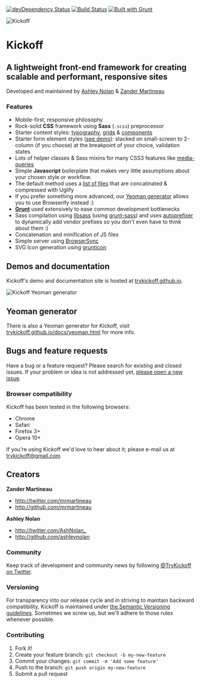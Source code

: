 [![devDependency Status](https://david-dm.org/trykickoff/kickoff/dev-status.png)](https://david-dm.org/trykickoff/kickoff#info=devDependencies) [![Build Status](https://travis-ci.org/TryKickoff/kickoff.svg?branch=master)](https://travis-ci.org/trykickoff/kickoff) [![Built with Grunt](https://cdn.gruntjs.com/builtwith.png)](http://gruntjs.com/)

![Kickoff](http://i61.tinypic.com/1zyitqe.png)
# Kickoff
## A lightweight front-end framework for creating scalable and performant, responsive sites

Developed and maintained by [Ashley Nolan](https://github.com/ashleynolan) & [Zander Martineau](https://github.com/mrmartineau)

### Features
* Mobile-first, responsive philosophy
* Rock-solid **CSS** framework using **Sass** (`.scss`) preprocessor
 * Starter content styles: [typography](http://trykickoff.github.io/demos/typography.html), [grids](http://trykickoff.github.io/demos/grids.html) & [components](http://trykickoff.github.io/demos/components.html)
 * Starter form element styles ([see demo](http://trykickoff.github.io/demos/forms.html)): stacked on small-screen to 2-column (if you choose) at the breakpoint of your choice, validation states
 * Lots of helper classes & Sass mixins for many CSS3 features like [media-queries](https://github.com/TryKickoff/kickoff/blob/master/assets/src/scss/mixins/_responsive.scss)
* Simple **Javascript** boilerplate that makes very little assumptions about your chosen style or workflow.
 * The default method uses a [list of files](https://github.com/TryKickoff/kickoff/blob/master/_grunt-configs/config.js#L41-L55) that are concatinated & compressed with Uglify
 * If you prefer something more advanced, our [Yeoman generator](http://trykickoff.github.io/docs/yeoman.html) allows you to use Browserify instead :)
* **[Grunt](http://gruntjs.com)** used extensively to ease common development bottlenecks
 * Sass compilation using [libsass](https://github.com/sass/libsass) (using [grunt-sass](https://github.com/sindresorhus/grunt-sass)) and uses [autoprefixer](https://github.com/ai/autoprefixer) to dynamically add vendor prefixes so you don't even have to think about them :)
 * Concatenation and minification of JS files
 * Simple server using [BrowserSync](http://browsersync.io)
 * SVG Icon generation using [grunticon](https://github.com/filamentgroup/grunticon)

## Demos and documentation
Kickoff's demo and documentation site is hosted at [trykickoff.github.io](http://trykickoff.github.io/).

![Kickoff Yeoman generator](http://i.imgur.com/rWftxao.png?1)
## Yeoman generator
There is also a Yeoman generator for Kickoff, visit [trykickoff.github.io/docs/yeoman.html](http://trykickoff.github.io/docs/yeoman.html) for more info.

## Bugs and feature requests
Have a bug or a feature request? Please search for existing and closed issues. If your problem or idea is not addressed yet, [please open a new issue](https://github.com/trykickoff/kickoff/issues/new).

### Browser compatibility
Kickoff has been tested in the following browsers:
- Chrome
- Safari
- Firefox 3+
- Opera 10+

If you're using Kickoff we'd love to hear about it; please e-mail us at trykickoff@gmail.com

## Creators

**Zander Martineau**

- <http://twitter.com/mrmartineau>
- <http://github.com/mrmartineau>

**Ashley Nolan**

- <http://twitter.com/AshNolan_>
- <http://github.com/ashleynolan>

### Community

Keep track of development and community news by following [@TryKickoff on Twitter](http://twitter.com/TryKickoff).

### Versioning

For transparency into our release cycle and in striving to maintain backward compatibility, Kickoff is maintained under [the Semantic Versioning guidelines](http://semver.org/). Sometimes we screw up, but we'll adhere to those rules whenever possible.

### Contributing

1. Fork it!
2. Create your feature branch: `git checkout -b my-new-feature`
3. Commit your changes: `git commit -m 'Add some feature'`
4. Push to the branch: `git push origin my-new-feature`
5. Submit a pull request

